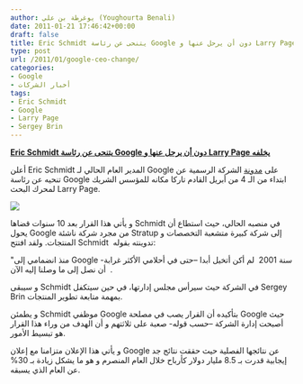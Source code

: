 ```yaml
---
author: يوغرطة بن علي (Youghourta Benali)
date: 2011-01-21 17:46:42+00:00
draft: false
title: Eric Schmidt يتنحى عن رئاسة Google دون أن يرحل عنها و Larry Page يخلفه
type: post
url: /2011/01/google-ceo-change/
categories:
- Google
- أخبار الشركات
tags:
- Eric Schmidt
- Google
- Larry Page
- Sergey Brin
---
```


[**Eric Schmidt يتنحى عن رئاسة Google دون أن يرحل عنها و Larry Page يخلفه**](http://www.it-scoop.com/2011/01/google-ceo-change/)


أعلن Eric Schmidt المدير العام الحالي لـ Google على [مدونة](http://googleblog.blogspot.com/2011/01/update-from-chairman.html) الشركة الرسمية عن تنحيه عن رئاسة Google ابتداء من الـ 4 من أبريل القادم تاركا مكانه للمؤسس الشريك لمحرك البحث Larry Page.


[![](http://www.it-scoop.com/wp-content/uploads/2010/07/eric_schmidt.jpg)
](http://www.it-scoop.com/2011/01/google-ceo-change/)


و يأتي هذا القرار بعد 10 سنوات قضاها Schmidt في منصبه الحالي، حيث استطاع أن يحول Google من مجرد شركة ناشئة Stratup إلى شركة كبيرة متشعبة التخصصات و المنتجات. ولقد افتتح Schmidt  تدوينته بقوله:

"منذ انضمامي إلى Google سنة 2001  لم أكن أتخيل أبدا –حتى في أحلامي الأكثر غرابة-  أن نصل إلى ما وصلنا إليه الآن.

و سيبقى Schmidt في الشركة حيث سيرأس مجلس إدارتها، في حين سيتكفل Sergey Brin بمهمة متابعة تطوير المنتجات.

و يطمئن Schmidt موظفي Google بتأكيده أن القرار يصب في مصلحة Google حيث أصبحت إدارة الشركة –حسب قوله- صعبة على ثلاثتهم و أن الهدف من وراء هذا القرار هو تبسيط الأمور.

و يأتي هذا الإعلان متزامنا مع إعلان Google عن نتائجها الفصلية حيث حققت نتائج جد إيجابية قدرت بـ 8.5 مليار دولار كأرباح خلال العام المنصرم و هو ما يشكل زيادة بـ 30% عن العام الذي يسبقه.
